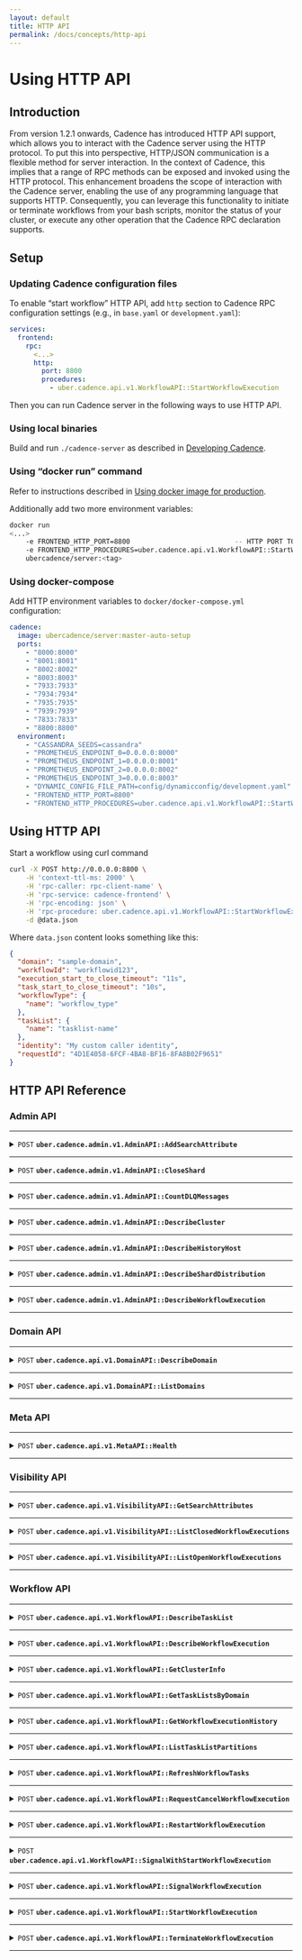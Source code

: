 ```yaml
---
layout: default
title: HTTP API
permalink: /docs/concepts/http-api
---
```


# Using HTTP API

## Introduction

From version 1.2.1 onwards, Cadence has introduced HTTP API support, which allows you to interact with the Cadence server 
using the HTTP protocol. To put this into perspective, HTTP/JSON communication is a flexible method for server interaction. 
In the context of Cadence, this implies that a range of RPC methods can be exposed and invoked using the HTTP protocol. 
This enhancement broadens the scope of interaction with the Cadence server, enabling the use of any programming language that supports HTTP. 
Consequently, you can leverage this functionality to initiate or terminate workflows from your bash scripts, monitor the 
status of your cluster, or execute any other operation that the Cadence RPC declaration supports.

## Setup

### Updating Cadence configuration files

To enable “start workflow” HTTP API, add `http` section to Cadence RPC configuration settings (e.g., in `base.yaml` or `development.yaml`):

```yaml
services:
  frontend:
    rpc:
      <...>
      http:
        port: 8800
        procedures:
          - uber.cadence.api.v1.WorkflowAPI::StartWorkflowExecution 
```

Then you can run Cadence server in the following ways to use HTTP API.

### Using local binaries

Build and run `./cadence-server` as described in [Developing Cadence](https://github.com/uber/cadence/blob/master/CONTRIBUTING.md).

### Using “docker run” command

Refer to instructions described
in [Using docker image for production](https://github.com/uber/cadence/tree/master/docker#using-docker-image-for-production).

Additionally add two more environment variables:

```bash
docker run
<...>
    -e FRONTEND_HTTP_PORT=8800                          -- HTTP PORT TO LISTEN 
    -e FRONTEND_HTTP_PROCEDURES=uber.cadence.api.v1.WorkflowAPI::StartWorkflowExecution  -- List of API methods exposed
    ubercadence/server:<tag> 
```

### Using docker-compose

Add HTTP environment variables to `docker/docker-compose.yml` configuration:

```yaml
cadence:
  image: ubercadence/server:master-auto-setup
  ports:
    - "8000:8000"
    - "8001:8001"
    - "8002:8002"
    - "8003:8003"
    - "7933:7933"
    - "7934:7934"
    - "7935:7935"
    - "7939:7939"
    - "7833:7833"
    - "8800:8800"
  environment:
    - "CASSANDRA_SEEDS=cassandra"
    - "PROMETHEUS_ENDPOINT_0=0.0.0.0:8000"
    - "PROMETHEUS_ENDPOINT_1=0.0.0.0:8001"
    - "PROMETHEUS_ENDPOINT_2=0.0.0.0:8002"
    - "PROMETHEUS_ENDPOINT_3=0.0.0.0:8003"
    - "DYNAMIC_CONFIG_FILE_PATH=config/dynamicconfig/development.yaml"
    - "FRONTEND_HTTP_PORT=8800"
    - "FRONTEND_HTTP_PROCEDURES=uber.cadence.api.v1.WorkflowAPI::StartWorkflowExecution" 
```

## Using HTTP API

Start a workflow using curl command

```bash
curl -X POST http://0.0.0.0:8800 \
    -H 'context-ttl-ms: 2000' \
    -H 'rpc-caller: rpc-client-name' \
    -H 'rpc-service: cadence-frontend' \
    -H 'rpc-encoding: json' \
    -H 'rpc-procedure: uber.cadence.api.v1.WorkflowAPI::StartWorkflowExecution' \
    -d @data.json 
```

Where `data.json` content looks something like this:

```json
{
  "domain": "sample-domain",
  "workflowId": "workflowid123",
  "execution_start_to_close_timeout": "11s",
  "task_start_to_close_timeout": "10s",
  "workflowType": {
    "name": "workflow_type"
  },
  "taskList": {
    "name": "tasklist-name"
  },
  "identity": "My custom caller identity",
  "requestId": "4D1E4058-6FCF-4BA8-BF16-8FA8B02F9651"
} 
```

## HTTP API Reference

### Admin API

------------------------------------------------------------------------------------------

<details>
<summary><code>POST</code> <code><b>uber.cadence.admin.v1.AdminAPI::AddSearchAttribute</b></code></summary>

#### Add search attributes to whitelist

##### Headers

| name           | example                                            |
|----------------|----------------------------------------------------|
| context-ttl-ms | 2000                                               |
| rpc-caller     | curl-client                                        |
| rpc-service    | cadence-frontend                                   |
| rpc-encoding   | json                                               |
| rpc-procedure  | uber.cadence.admin.v1.AdminAPI::AddSearchAttribute |

##### Example payload

```json
{
  "search_attribute": {
    "custom_key": 1
  }
}
```

Search attribute types

| type     | value |
|----------|-------|
| String   | 1     |
| Keyword  | 2     |
| Int      | 3     |
| Double   | 4     |
| DateTime | 5     |

##### Example cURL

```bash
curl -X POST http://0.0.0.0:8800 \
    -H 'context-ttl-ms: 2000' \
    -H 'rpc-caller: curl-client' \
    -H 'rpc-service: cadence-frontend' \
    -H 'rpc-encoding: json' \
    -H 'rpc-procedure: uber.cadence.admin.v1.AdminAPI::AddSearchAttribute' \
    -d \
    '{
      "search_attribute": {
        "custom_key": 1
      }
    }'
```

##### Example successful response

HTTP code: 200

```json
{}
```

</details>

------------------------------------------------------------------------------------------

<details>
<summary><code>POST</code> <code><b>uber.cadence.admin.v1.AdminAPI::CloseShard</b></code></summary>

#### Close a shard given a shard ID

##### Headers

| name           | example                                    |
|----------------|--------------------------------------------|
| context-ttl-ms | 2000                                       |
| rpc-caller     | curl-client                                |
| rpc-service    | cadence-frontend                           |
| rpc-encoding   | json                                       |
| rpc-procedure  | uber.cadence.admin.v1.AdminAPI::CloseShard |

##### Example payload

```json
{
  "shard_id": 0
}
```

##### Example cURL

```bash
curl -X POST http://0.0.0.0:8800 \
    -H 'context-ttl-ms: 2000' \
    -H 'rpc-caller: curl-client' \
    -H 'rpc-service: cadence-frontend' \
    -H 'rpc-encoding: json' \
    -H 'rpc-procedure: uber.cadence.admin.v1.AdminAPI::CloseShard' \
    -d \
    '{ 
      "shard_id": 0
    }'
```

##### Example successful response

HTTP code: 200

```json
{}
```

</details>

------------------------------------------------------------------------------------------

<details>
<summary><code>POST</code> <code><b>uber.cadence.admin.v1.AdminAPI::CountDLQMessages</b></code></summary>

#### Count DLQ messages

##### Headers

| name           | example                                          |
|----------------|--------------------------------------------------|
| context-ttl-ms | 2000                                             |
| rpc-caller     | curl-client                                      |
| rpc-service    | cadence-frontend                                 |
| rpc-encoding   | json                                             |
| rpc-procedure  | uber.cadence.admin.v1.AdminAPI::CountDLQMessages |

##### Example payload

None

##### Example cURL

```bash
curl -X POST http://0.0.0.0:8800 \
    -H 'context-ttl-ms: 2000' \
    -H 'rpc-caller: curl-client' \
    -H 'rpc-service: cadence-frontend' \
    -H 'rpc-encoding: json' \
    -H 'rpc-procedure: uber.cadence.admin.v1.AdminAPI::CountDLQMessages'
```

##### Example successful response

HTTP code: 200

```json
{
  "history": []
}
```

</details>

------------------------------------------------------------------------------------------

<details>
<summary><code>POST</code> <code><b>uber.cadence.admin.v1.AdminAPI::DescribeCluster</b></code></summary>

#### Describe cluster information

##### Headers

| name           | example                                         |
|----------------|-------------------------------------------------|
| context-ttl-ms | 2000                                            |
| rpc-caller     | curl-client                                     |
| rpc-service    | cadence-frontend                                |
| rpc-encoding   | json                                            |
| rpc-procedure  | uber.cadence.admin.v1.AdminAPI::DescribeCluster |

##### Example payload

None

##### Example cURL

```bash
curl -X POST http://0.0.0.0:8800 \
    -H 'context-ttl-ms: 2000' \
    -H 'rpc-caller: curl-client' \
    -H 'rpc-service: cadence-frontend' \
    -H 'rpc-encoding: json' \
    -H 'rpc-procedure: uber.cadence.admin.v1.AdminAPI::DescribeCluster'
```

##### Example successful response

HTTP code: 200

```json
{
  "supportedClientVersions": {
    "goSdk": "1.7.0",
    "javaSdk": "1.5.0"
  },
  "membershipInfo": {
    "currentHost": {
      "identity": "127.0.0.1:7933"
    },
    "reachableMembers": [
      "127.0.0.1:7933",
      "127.0.0.1:7934",
      "127.0.0.1:7935",
      "127.0.0.1:7939"
    ],
    "rings": [
      {
        "role": "cadence-frontend",
        "memberCount": 1,
        "members": [
          {
            "identity": "127.0.0.1:7933"
          }
        ]
      },
      {
        "role": "cadence-history",
        "memberCount": 1,
        "members": [
          {
            "identity": "127.0.0.1:7934"
          }
        ]
      },
      {
        "role": "cadence-matching",
        "memberCount": 1,
        "members": [
          {
            "identity": "127.0.0.1:7935"
          }
        ]
      },
      {
        "role": "cadence-worker",
        "memberCount": 1,
        "members": [
          {
            "identity": "127.0.0.1:7939"
          }
        ]
      }
    ]
  },
  "persistenceInfo": {
    "historyStore": {
      "backend": "shardedNosql"
    },
    "visibilityStore": {
      "backend": "cassandra",
      "features": [
        {
          "key": "advancedVisibilityEnabled"
        }
      ]
    }
  }
}
```

</details>

------------------------------------------------------------------------------------------

<details>
<summary><code>POST</code> <code><b>uber.cadence.admin.v1.AdminAPI::DescribeHistoryHost</b></code></summary>

#### Describe internal information of history host

##### Headers

| name           | example                                             |
|----------------|-----------------------------------------------------|
| context-ttl-ms | 2000                                                |
| rpc-caller     | curl-client                                         |
| rpc-service    | cadence-frontend                                    |
| rpc-encoding   | json                                                |
| rpc-procedure  | uber.cadence.admin.v1.AdminAPI::DescribeHistoryHost |

##### Example payload

```json
{
  "host_address": "127.0.0.1:7934"
}
```

##### Example cURL

```bash
curl -X POST http://0.0.0.0:8800 \
    -H 'context-ttl-ms: 2000' \
    -H 'rpc-caller: curl-client' \
    -H 'rpc-service: cadence-frontend' \
    -H 'rpc-encoding: json' \
    -H 'rpc-procedure: uber.cadence.admin.v1.AdminAPI::DescribeHistoryHost' \
    -d \
    '{
      "host_address": "127.0.0.1:7934"
    }'
```

##### Example successful response

HTTP code: 200

```json
{
  "numberOfShards": 4,
  "domainCache": {
    "numOfItemsInCacheByID": 5,
    "numOfItemsInCacheByName": 5
  },
  "shardControllerStatus": "started",
  "address": "127.0.0.1:7934"
}
```

</details>

------------------------------------------------------------------------------------------

<details>
<summary><code>POST</code> <code><b>uber.cadence.admin.v1.AdminAPI::DescribeShardDistribution</b></code></summary>

#### List shard distribution

##### Headers

| name           | example                                                   |
|----------------|-----------------------------------------------------------|
| context-ttl-ms | 2000                                                      |
| rpc-caller     | curl-client                                               |
| rpc-service    | cadence-frontend                                          |
| rpc-encoding   | json                                                      |
| rpc-procedure  | uber.cadence.admin.v1.AdminAPI::DescribeShardDistribution |

##### Example payload

```json
{
  "page_size": 100,
  "page_id": 0
}
```

##### Example cURL

```bash
curl -X POST http://0.0.0.0:8800 \
    -H 'context-ttl-ms: 2000' \
    -H 'rpc-caller: curl-client' \
    -H 'rpc-service: cadence-frontend' \
    -H 'rpc-encoding: json' \
    -H 'rpc-procedure: uber.cadence.admin.v1.AdminAPI::DescribeShardDistribution' \
    -d \
    '{
      "page_size": 100,
      "page_id": 0
    }'
```

##### Example successful response

HTTP code: 200

```json
{
  "numberOfShards": 4,
  "shards": {
    "0": "127.0.0.1:7934",
    "1": "127.0.0.1:7934",
    "2": "127.0.0.1:7934",
    "3": "127.0.0.1:7934"
  }
}
```

</details>

------------------------------------------------------------------------------------------

<details>
<summary><code>POST</code> <code><b>uber.cadence.admin.v1.AdminAPI::DescribeWorkflowExecution</b></code></summary>

#### Describe internal information of workflow execution

##### Headers

| name           | example                                                   |
|----------------|-----------------------------------------------------------|
| context-ttl-ms | 2000                                                      |
| rpc-caller     | curl-client                                               |
| rpc-service    | cadence-frontend                                          |
| rpc-encoding   | json                                                      |
| rpc-procedure  | uber.cadence.admin.v1.AdminAPI::DescribeWorkflowExecution |

##### Example payload

```json
{
  "domain": "sample-domain",
  "workflow_execution": {
    "workflow_id": "sample-workflow-id",
    "run_id": "cc09d5dd-b2fa-46d8-b426-54c96b12d18f"
  }
}
```

`run_id` is optional and allows to describe a specific run.

##### Example cURL

```bash
curl -X POST http://0.0.0.0:8800 \
    -H 'context-ttl-ms: 2000' \
    -H 'rpc-caller: curl-client' \
    -H 'rpc-service: cadence-frontend' \
    -H 'rpc-encoding: json' \
    -H 'rpc-procedure: uber.cadence.admin.v1.AdminAPI::DescribeWorkflowExecution' \
    -d \
    '{
      "domain": "sample-domain",
      "workflow_execution": {
        "workflow_id": "sample-workflow-id",
        "run_id": "cc09d5dd-b2fa-46d8-b426-54c96b12d18f"
      }
    }' | tr -d '\'
```

##### Example successful response

HTTP code: 200

```json
{
  "shardId": 3,
  "historyAddr": "127.0.0.1:7934",
  "mutableStateInDatabase": {
    "ActivityInfos": {},
    "TimerInfos": {},
    "ChildExecutionInfos": {},
    "RequestCancelInfos": {},
    "SignalInfos": {},
    "SignalRequestedIDs": {},
    "ExecutionInfo": {
      "DomainID": "d7aff879-f524-43a8-b340-5a223a69d75b",
      "WorkflowID": "sample-workflow-id",
      "RunID": "cc09d5dd-b2fa-46d8-b426-54c96b12d18f",
      "FirstExecutionRunID": "cc09d5dd-b2fa-46d8-b426-54c96b12d18f",
      "ParentDomainID": "",
      "ParentWorkflowID": "",
      "ParentRunID": "",
      "InitiatedID": -7,
      "CompletionEventBatchID": 3,
      "CompletionEvent": null,
      "TaskList": "sample-task-list",
      "WorkflowTypeName": "sample-workflow-type",
      "WorkflowTimeout": 11,
      "DecisionStartToCloseTimeout": 10,
      "ExecutionContext": null,
      "State": 2,
      "CloseStatus": 6,
      "LastFirstEventID": 3,
      "LastEventTaskID": 8388614,
      "NextEventID": 4,
      "LastProcessedEvent": -23,
      "StartTimestamp": "2023-09-08T05:13:04.24Z",
      "LastUpdatedTimestamp": "2023-09-08T05:13:15.247Z",
      "CreateRequestID": "8049b932-6c2f-415a-9bb2-241dcf4cfc9c",
      "SignalCount": 0,
      "DecisionVersion": 0,
      "DecisionScheduleID": 2,
      "DecisionStartedID": -23,
      "DecisionRequestID": "emptyUuid",
      "DecisionTimeout": 10,
      "DecisionAttempt": 0,
      "DecisionStartedTimestamp": 0,
      "DecisionScheduledTimestamp": 1694149984240504000,
      "DecisionOriginalScheduledTimestamp": 1694149984240503000,
      "CancelRequested": false,
      "CancelRequestID": "",
      "StickyTaskList": "",
      "StickyScheduleToStartTimeout": 0,
      "ClientLibraryVersion": "",
      "ClientFeatureVersion": "",
      "ClientImpl": "",
      "AutoResetPoints": {},
      "Memo": null,
      "SearchAttributes": null,
      "PartitionConfig": null,
      "Attempt": 0,
      "HasRetryPolicy": false,
      "InitialInterval": 0,
      "BackoffCoefficient": 0,
      "MaximumInterval": 0,
      "ExpirationTime": "0001-01-01T00:00:00Z",
      "MaximumAttempts": 0,
      "NonRetriableErrors": null,
      "BranchToken": null,
      "CronSchedule": "",
      "IsCron": false,
      "ExpirationSeconds": 0
    },
    "ExecutionStats": null,
    "BufferedEvents": [],
    "VersionHistories": {
      "CurrentVersionHistoryIndex": 0,
      "Histories": [
        {
          "BranchToken": "WQsACgAAACRjYzA5ZDVkZC1iMmZhLTQ2ZDgtYjQyNi01NGM5NmIxMmQxOGYLABQAAAAkYWM5YmIwMmUtMjllYy00YWEyLTlkZGUtZWQ0YWU1NWRhMjlhDwAeDAAAAAAA",
          "Items": [
            {
              "EventID": 3,
              "Version": 0
            }
          ]
        }
      ]
    },
    "ReplicationState": null,
    "Checksum": {
      "Version": 0,
      "Flavor": 0,
      "Value": null
    }
  }
}
```

</details>

------------------------------------------------------------------------------------------

### Domain API

------------------------------------------------------------------------------------------

<details>
<summary><code>POST</code> <code><b>uber.cadence.api.v1.DomainAPI::DescribeDomain</b></code></summary>

#### Describe existing workflow domain

##### Headers

| name           | example                                       |
|----------------|-----------------------------------------------|
| context-ttl-ms | 2000                                          |
| rpc-caller     | curl-client                                   |
| rpc-service    | cadence-frontend                              |
| rpc-encoding   | json                                          |
| rpc-procedure  | uber.cadence.api.v1.DomainAPI::DescribeDomain |

##### Example payload

```json
{
  "name": "sample-domain",
  "uuid": "d7aff879-f524-43a8-b340-5a223a69d75b"
}
```

`uuid` of the domain is optional.

##### Example cURL

```bash
curl -X POST http://0.0.0.0:8800 \
    -H 'context-ttl-ms: 2000' \
    -H 'rpc-caller: curl-client' \
    -H 'rpc-service: cadence-frontend' \
    -H 'rpc-encoding: json' \
    -H 'rpc-procedure: uber.cadence.api.v1.DomainAPI::DescribeDomain' \
    -d \
    '{
      "name": "sample-domain"
    }'
```

##### Example successful response

HTTP code: 200

```json
{
  "domain": {
    "id": "d7aff879-f524-43a8-b340-5a223a69d75b",
    "name": "sample-domain",
    "status": "DOMAIN_STATUS_REGISTERED",
    "data": {},
    "workflowExecutionRetentionPeriod": "259200s",
    "badBinaries": {
      "binaries": {}
    },
    "historyArchivalStatus": "ARCHIVAL_STATUS_ENABLED",
    "historyArchivalUri": "file:///tmp/cadence_archival/development",
    "visibilityArchivalStatus": "ARCHIVAL_STATUS_ENABLED",
    "visibilityArchivalUri": "file:///tmp/cadence_vis_archival/development",
    "activeClusterName": "cluster0",
    "clusters": [
      {
        "clusterName": "cluster0"
      }
    ],
    "isGlobalDomain": true,
    "isolationGroups": {}
  }
}
```

</details>

------------------------------------------------------------------------------------------

<details>
<summary><code>POST</code> <code><b>uber.cadence.api.v1.DomainAPI::ListDomains</b></code></summary>

#### List all domains in the cluster

##### Headers

| name           | example                                    |
|----------------|--------------------------------------------|
| context-ttl-ms | 2000                                       |
| rpc-caller     | curl-client                                |
| rpc-service    | cadence-frontend                           |
| rpc-encoding   | json                                       |
| rpc-procedure  | uber.cadence.api.v1.DomainAPI::ListDomains |

##### Example payload

```json
{
  "page_size": 100
}
```

##### Example cURL

```bash
curl -X POST http://0.0.0.0:8800 \
    -H 'context-ttl-ms: 2000' \
    -H 'rpc-caller: curl-client' \
    -H 'rpc-service: cadence-frontend' \
    -H 'rpc-encoding: json' \
    -H 'rpc-procedure: uber.cadence.api.v1.DomainAPI::ListDomains' \
    -d \
    '{
      "page_size": 100
    }'
```

##### Example successful response

HTTP code: 200

```json
{
  "domains": [
    {
      "id": "3116607e-419b-4783-85fc-47726a4c3fe9",
      "name": "cadence-batcher",
      "status": "DOMAIN_STATUS_REGISTERED",
      "description": "Cadence internal system domain",
      "data": {},
      "workflowExecutionRetentionPeriod": "604800s",
      "badBinaries": {
        "binaries": {}
      },
      "historyArchivalStatus": "ARCHIVAL_STATUS_DISABLED",
      "visibilityArchivalStatus": "ARCHIVAL_STATUS_DISABLED",
      "activeClusterName": "cluster0",
      "clusters": [
        {
          "clusterName": "cluster0"
        }
      ],
      "failoverVersion": "-24",
      "isolationGroups": {}
    },
    {
      "id": "59c51119-1b41-4a28-986d-d6e377716f82",
      "name": "cadence-shadower",
      "status": "DOMAIN_STATUS_REGISTERED",
      "description": "Cadence internal system domain",
      "data": {},
      "workflowExecutionRetentionPeriod": "604800s",
      "badBinaries": {
        "binaries": {}
      },
      "historyArchivalStatus": "ARCHIVAL_STATUS_DISABLED",
      "visibilityArchivalStatus": "ARCHIVAL_STATUS_DISABLED",
      "activeClusterName": "cluster0",
      "clusters": [
        {
          "clusterName": "cluster0"
        }
      ],
      "failoverVersion": "-24",
      "isolationGroups": {}
    },
    {
      "id": "32049b68-7872-4094-8e63-d0dd59896a83",
      "name": "cadence-system",
      "status": "DOMAIN_STATUS_REGISTERED",
      "description": "cadence system workflow domain",
      "ownerEmail": "cadence-dev-group@uber.com",
      "data": {},
      "workflowExecutionRetentionPeriod": "259200s",
      "badBinaries": {
        "binaries": {}
      },
      "historyArchivalStatus": "ARCHIVAL_STATUS_DISABLED",
      "visibilityArchivalStatus": "ARCHIVAL_STATUS_DISABLED",
      "activeClusterName": "cluster0",
      "clusters": [
        {
          "clusterName": "cluster0"
        }
      ],
      "failoverVersion": "-24",
      "isolationGroups": {}
    },
    {
      "id": "d7aff879-f524-43a8-b340-5a223a69d75b",
      "name": "sample-domain",
      "status": "DOMAIN_STATUS_REGISTERED",
      "data": {},
      "workflowExecutionRetentionPeriod": "259200s",
      "badBinaries": {
        "binaries": {}
      },
      "historyArchivalStatus": "ARCHIVAL_STATUS_ENABLED",
      "historyArchivalUri": "file:///tmp/cadence_archival/development",
      "visibilityArchivalStatus": "ARCHIVAL_STATUS_ENABLED",
      "visibilityArchivalUri": "file:///tmp/cadence_vis_archival/development",
      "activeClusterName": "cluster0",
      "clusters": [
        {
          "clusterName": "cluster0"
        }
      ],
      "isGlobalDomain": true,
      "isolationGroups": {}
    }
  ],
  "nextPageToken": ""
}
```

</details>

------------------------------------------------------------------------------------------

### Meta API

------------------------------------------------------------------------------------------

<details>
<summary><code>POST</code> <code><b>uber.cadence.api.v1.MetaAPI::Health</b></code></summary>

#### Health check

##### Headers

| name           | example                             |
|----------------|-------------------------------------|
| context-ttl-ms | 2000                                |
| rpc-caller     | curl-client                         |
| rpc-service    | cadence-frontend                    |
| rpc-encoding   | json                                |
| rpc-procedure  | uber.cadence.api.v1.MetaAPI::Health |

##### Example payload

None

##### Example cURL

```bash
curl -X POST http://0.0.0.0:8800 \
  -H 'context-ttl-ms: 2000' \
  -H 'rpc-caller: curl-client' \
  -H 'rpc-service: cadence-frontend' \
  -H 'rpc-encoding: json' \
  -H 'rpc-procedure: uber.cadence.api.v1.MetaAPI::Health'
```

##### Example successful response

HTTP code: 200

```json
{
  "ok": true,
  "message": "OK"
}
```

</details>

------------------------------------------------------------------------------------------

### Visibility API

------------------------------------------------------------------------------------------

<details>
<summary><code>POST</code> <code><b>uber.cadence.api.v1.VisibilityAPI::GetSearchAttributes</b></code></summary>

#### Get search attributes

##### Headers

| name           | example                                                |
|----------------|--------------------------------------------------------|
| context-ttl-ms | 2000                                                   |
| rpc-caller     | curl-client                                            |
| rpc-service    | cadence-frontend                                       |
| rpc-encoding   | json                                                   |
| rpc-procedure  | uber.cadence.api.v1.VisibilityAPI::GetSearchAttributes |

##### Example payload

None

##### Example cURL

```bash
curl -X POST http://0.0.0.0:8800 \
  -H 'context-ttl-ms: 2000' \
  -H 'rpc-caller: curl-client' \
  -H 'rpc-service: cadence-frontend' \
  -H 'rpc-encoding: json' \
  -H 'rpc-procedure: uber.cadence.api.v1.VisibilityAPI::GetSearchAttributes'
```

##### Example successful response

HTTP code: 200

```json
{
  "keys": {
    "BinaryChecksums": "INDEXED_VALUE_TYPE_KEYWORD",
    "CadenceChangeVersion": "INDEXED_VALUE_TYPE_KEYWORD",
    "CloseStatus": "INDEXED_VALUE_TYPE_INT",
    "CloseTime": "INDEXED_VALUE_TYPE_INT",
    "CustomBoolField": "INDEXED_VALUE_TYPE_BOOL",
    "CustomDatetimeField": "INDEXED_VALUE_TYPE_DATETIME",
    "CustomDomain": "INDEXED_VALUE_TYPE_KEYWORD",
    "CustomDoubleField": "INDEXED_VALUE_TYPE_DOUBLE",
    "CustomIntField": "INDEXED_VALUE_TYPE_INT",
    "CustomKeywordField": "INDEXED_VALUE_TYPE_KEYWORD",
    "CustomStringField": "INDEXED_VALUE_TYPE_STRING",
    "DomainID": "INDEXED_VALUE_TYPE_KEYWORD",
    "ExecutionTime": "INDEXED_VALUE_TYPE_INT",
    "HistoryLength": "INDEXED_VALUE_TYPE_INT",
    "IsCron": "INDEXED_VALUE_TYPE_KEYWORD",
    "NewKey": "INDEXED_VALUE_TYPE_KEYWORD",
    "NumClusters": "INDEXED_VALUE_TYPE_INT",
    "Operator": "INDEXED_VALUE_TYPE_KEYWORD",
    "Passed": "INDEXED_VALUE_TYPE_BOOL",
    "RolloutID": "INDEXED_VALUE_TYPE_KEYWORD",
    "RunID": "INDEXED_VALUE_TYPE_KEYWORD",
    "ShardID": "INDEXED_VALUE_TYPE_INT",
    "StartTime": "INDEXED_VALUE_TYPE_INT",
    "TaskList": "INDEXED_VALUE_TYPE_KEYWORD",
    "TestNewKey": "INDEXED_VALUE_TYPE_STRING",
    "UpdateTime": "INDEXED_VALUE_TYPE_INT",
    "WorkflowID": "INDEXED_VALUE_TYPE_KEYWORD",
    "WorkflowType": "INDEXED_VALUE_TYPE_KEYWORD",
    "addon": "INDEXED_VALUE_TYPE_KEYWORD",
    "addon-type": "INDEXED_VALUE_TYPE_KEYWORD",
    "environment": "INDEXED_VALUE_TYPE_KEYWORD",
    "project": "INDEXED_VALUE_TYPE_KEYWORD",
    "service": "INDEXED_VALUE_TYPE_KEYWORD",
    "user": "INDEXED_VALUE_TYPE_KEYWORD"
  }
}
```

</details>

------------------------------------------------------------------------------------------

<details>
<summary><code>POST</code> <code><b>uber.cadence.api.v1.VisibilityAPI::ListClosedWorkflowExecutions</b></code></summary>

#### List closed workflow executions in a domain

##### Headers

| name           | example                                                         |
|----------------|-----------------------------------------------------------------|
| context-ttl-ms | 2000                                                            |
| rpc-caller     | curl-client                                                     |
| rpc-service    | cadence-frontend                                                |
| rpc-encoding   | json                                                            |
| rpc-procedure  | uber.cadence.api.v1.VisibilityAPI::ListClosedWorkflowExecutions |

##### Example payloads

`startTimeFilter` is required while `executionFilter` and `typeFilter` are optional.

```json
{
  "domain": "sample-domain",
  "start_time_filter": {
    "earliest_time": "2023-01-01T00:00:00Z",
    "latest_time": "2023-12-31T00:00:00Z"
  }
}
```

```json
{
  "domain": "sample-domain",
  "start_time_filter": {
    "earliest_time": "2023-01-01T00:00:00Z",
    "latest_time": "2023-12-31T00:00:00Z"
  },
  "execution_filter": {
    "workflow_id": "sample-workflow-id",
    "run_id": "71c3d47b-454a-4315-97c7-15355140094b"
  }
}
```

```json
{
  "domain": "sample-domain",
  "start_time_filter": {
    "earliest_time": "2023-01-01T00:00:00Z",
    "latest_time": "2023-12-31T00:00:00Z"
  },
  "type_filter": {
    "name": "sample-workflow-type"
  }
}
```

##### Example cURL

```bash
curl -X POST http://0.0.0.0:8800 \
    -H 'context-ttl-ms: 2000' \
    -H 'rpc-caller: curl-client' \
    -H 'rpc-service: cadence-frontend' \
    -H 'rpc-encoding: json' \
    -H 'rpc-procedure: uber.cadence.api.v1.VisibilityAPI::ListClosedWorkflowExecutions' \
    -d \
    '{
      "domain": "sample-domain",
      "start_time_filter": {
        "earliest_time": "2023-01-01T00:00:00Z",
        "latest_time": "2023-12-31T00:00:00Z"
      }
    }'
```

##### Example successful response

HTTP code: 200

```json
{
  "executions": [
    {
      "workflowExecution": {
        "workflowId": "sample-workflow-id",
        "runId": "71c3d47b-454a-4315-97c7-15355140094b"
      },
      "type": {
        "name": "sample-workflow-type"
      },
      "startTime": "2023-09-08T06:31:18.778Z",
      "closeTime": "2023-09-08T06:32:18.782Z",
      "closeStatus": "WORKFLOW_EXECUTION_CLOSE_STATUS_TIMED_OUT",
      "historyLength": "5",
      "executionTime": "2023-09-08T06:31:18.778Z",
      "memo": {},
      "searchAttributes": {
        "indexedFields": {}
      },
      "taskList": "sample-task-list"
    }
  ],
  "nextPageToken": ""
}
```

</details>

------------------------------------------------------------------------------------------

<details>
<summary><code>POST</code> <code><b>uber.cadence.api.v1.VisibilityAPI::ListOpenWorkflowExecutions</b></code></summary>

#### List open workflow executions in a domain

##### Headers

| name           | example                                                       |
|----------------|---------------------------------------------------------------|
| context-ttl-ms | 2000                                                          |
| rpc-caller     | curl-client                                                   |
| rpc-service    | cadence-frontend                                              |
| rpc-encoding   | json                                                          |
| rpc-procedure  | uber.cadence.api.v1.VisibilityAPI::ListOpenWorkflowExecutions |

##### Example payloads

`startTimeFilter` is required while `executionFilter` and `typeFilter` are optional.

```json
{
  "domain": "sample-domain",
  "start_time_filter": {
    "earliest_time": "2023-01-01T00:00:00Z",
    "latest_time": "2023-12-31T00:00:00Z"
  }
}
```

```json
{
  "domain": "sample-domain",
  "start_time_filter": {
    "earliest_time": "2023-01-01T00:00:00Z",
    "latest_time": "2023-12-31T00:00:00Z"
  },
  "execution_filter": {
    "workflow_id": "sample-workflow-id",
    "run_id": "71c3d47b-454a-4315-97c7-15355140094b"
  }
}
```

```json
{
  "domain": "sample-domain",
  "start_time_filter": {
    "earliest_time": "2023-01-01T00:00:00Z",
    "latest_time": "2023-12-31T00:00:00Z"
  },
  "type_filter": {
    "name": "sample-workflow-type"
  }
}
```

##### Example cURL

```bash
curl -X POST http://0.0.0.0:8800 \
  -H 'context-ttl-ms: 2000' \
  -H 'rpc-caller: curl-client' \
  -H 'rpc-service: cadence-frontend' \
  -H 'rpc-encoding: json' \
  -H 'rpc-procedure: uber.cadence.api.v1.VisibilityAPI::ListOpenWorkflowExecutions' \
  -d \
  '{
    "domain": "sample-domain",
    "start_time_filter": {
      "earliest_time": "2023-01-01T00:00:00Z",
      "latest_time": "2023-12-31T00:00:00Z"
    }
  }'
```

##### Example successful response

HTTP code: 200

```json
{
  "executions": [
    {
      "workflowExecution": {
        "workflowId": "sample-workflow-id",
        "runId": "5dbabeeb-82a2-41ed-bf55-dc732a4d46ce"
      },
      "type": {
        "name": "sample-workflow-type"
      },
      "startTime": "2023-09-12T02:17:46.596Z",
      "executionTime": "2023-09-12T02:17:46.596Z",
      "memo": {},
      "searchAttributes": {
        "indexedFields": {}
      },
      "taskList": "sample-task-list"
    }
  ],
  "nextPageToken": ""
}
```

</details>

------------------------------------------------------------------------------------------

### Workflow API

------------------------------------------------------------------------------------------

<details>
<summary><code>POST</code> <code><b>uber.cadence.api.v1.WorkflowAPI::DescribeTaskList</b></code></summary>

#### Describe pollers info of tasklist

##### Headers

| name           | example                                           |
|----------------|---------------------------------------------------|
| context-ttl-ms | 2000                                              |
| rpc-caller     | curl-client                                       |
| rpc-service    | cadence-frontend                                  |
| rpc-encoding   | json                                              |
| rpc-procedure  | uber.cadence.api.v1.WorkflowAPI::DescribeTaskList |

##### Example payload

```json
{
  "domain": "sample-domain",
  "task_list": {
    "name": "sample-task-list",
    "kind": 1
  },
  "task_list_type": 1,
  "include_task_list_status": true
}
```

`task_list` kind is optional.

Task list kinds

| type               | value |
|--------------------|-------|
| TaskListKindNormal | 1     |
| TaskListKindSticky | 2     |

Task list types

| type                 | value |
|----------------------|-------|
| TaskListTypeDecision | 1     |
| TaskListTypeActivity | 2     |

##### Example cURL

```bash
curl -X POST http://0.0.0.0:8800 \
    -H 'context-ttl-ms: 2000' \
    -H 'rpc-caller: curl-client' \
    -H 'rpc-service: cadence-frontend' \
    -H 'rpc-encoding: json' \
    -H 'rpc-procedure: uber.cadence.api.v1.WorkflowAPI::DescribeTaskList' \
    -d \
    '{
      "domain": "sample-domain",
      "task_list": {
        "name": "sample-task-list",
        "kind": 1
      },
      "task_list_type": 1,
      "include_task_list_status": true
    }'
```

##### Example successful response

HTTP code: 200

```json
{
  "taskListStatus": {
    "readLevel": "200000",
    "ratePerSecond": 100000,
    "taskIdBlock": {
      "startId": "200001",
      "endId": "300000"
    }
  }
}
```

</details>

------------------------------------------------------------------------------------------

<details>
<summary><code>POST</code> <code><b>uber.cadence.api.v1.WorkflowAPI::DescribeWorkflowExecution</b></code></summary>

#### Describe a workflow execution

##### Headers

| name           | example                                                    |
|----------------|------------------------------------------------------------|
| context-ttl-ms | 2000                                                       |
| rpc-caller     | curl-client                                                |
| rpc-service    | cadence-frontend                                           |
| rpc-encoding   | json                                                       |
| rpc-procedure  | uber.cadence.api.v1.WorkflowAPI::DescribeWorkflowExecution |

##### Example payload

```json
{
  "domain": "sample-domain",
  "workflow_execution": {
    "workflow_id": "sample-workflow-id",
    "run_id": "5dbabeeb-82a2-41ed-bf55-dc732a4d46ce"
  }
}
```

`run_id` is optional and allows to describe a specific run.

##### Example cURL

```bash
curl -X POST http://0.0.0.0:8800 \
  -H 'context-ttl-ms: 2000' \
  -H 'rpc-caller: curl-client' \
  -H 'rpc-service: cadence-frontend' \
  -H 'rpc-encoding: json' \
  -H 'rpc-procedure: uber.cadence.api.v1.WorkflowAPI::DescribeWorkflowExecution' \
  -d \
  '{
    "domain": "sample-domain",
    "workflow_execution": {
      "workflow_id": "sample-workflow-id",
      "run_id": "5dbabeeb-82a2-41ed-bf55-dc732a4d46ce"
    }
  }'
```

##### Example successful response

HTTP code: 200

```json
{
  "executionConfiguration": {
    "taskList": {
      "name": "sample-task-list"
    },
    "executionStartToCloseTimeout": "11s",
    "taskStartToCloseTimeout": "10s"
  },
  "workflowExecutionInfo": {
    "workflowExecution": {
      "workflowId": "sample-workflow-id",
      "runId": "5dbabeeb-82a2-41ed-bf55-dc732a4d46ce"
    },
    "type": {
      "name": "sample-workflow-type"
    },
    "startTime": "2023-09-12T02:17:46.596Z",
    "closeTime": "2023-09-12T02:17:57.602707Z",
    "closeStatus": "WORKFLOW_EXECUTION_CLOSE_STATUS_TIMED_OUT",
    "historyLength": "3",
    "executionTime": "2023-09-12T02:17:46.596Z",
    "memo": {},
    "searchAttributes": {},
    "autoResetPoints": {}
  },
  "pendingDecision": {
    "state": "PENDING_DECISION_STATE_SCHEDULED",
    "scheduledTime": "2023-09-12T02:17:46.596982Z",
    "originalScheduledTime": "2023-09-12T02:17:46.596982Z"
  }
}
```

</details>

------------------------------------------------------------------------------------------

<details>
<summary><code>POST</code> <code><b>uber.cadence.api.v1.WorkflowAPI::GetClusterInfo</b></code></summary>

#### Get supported client versions for the cluster

##### Headers

| name           | example                                         |
|----------------|-------------------------------------------------|
| context-ttl-ms | 2000                                            |
| rpc-caller     | curl-client                                     |
| rpc-service    | cadence-frontend                                |
| rpc-encoding   | json                                            |
| rpc-procedure  | uber.cadence.api.v1.WorkflowAPI::GetClusterInfo |

##### Example payload

None

##### Example cURL

```bash
curl -X POST http://0.0.0.0:8800 \
  -H 'context-ttl-ms: 2000' \
  -H 'rpc-caller: curl-client' \
  -H 'rpc-service: cadence-frontend' \
  -H 'rpc-encoding: json' \
  -H 'rpc-procedure: uber.cadence.api.v1.WorkflowAPI::GetClusterInfo'
```

##### Example successful response

HTTP code: 200

```json
{
  "supportedClientVersions": {
    "goSdk": "1.7.0",
    "javaSdk": "1.5.0"
  }
}
```

</details>

------------------------------------------------------------------------------------------

<details>
<summary><code>POST</code> <code><b>uber.cadence.api.v1.WorkflowAPI::GetTaskListsByDomain</b></code></summary>

#### Get the task lists in a domain

##### Headers

| name           | example                                               |
|----------------|-------------------------------------------------------|
| context-ttl-ms | 2000                                                  |
| rpc-caller     | curl-client                                           |
| rpc-service    | cadence-frontend                                      |
| rpc-encoding   | json                                                  |
| rpc-procedure  | uber.cadence.api.v1.WorkflowAPI::GetTaskListsByDomain |

##### Example payload

```json
{
  "domain": "sample-domain"
}
```

##### Example cURL

```bash
curl -X POST http://0.0.0.0:8800 \
    -H 'context-ttl-ms: 2000' \
    -H 'rpc-caller: curl-client' \
    -H 'rpc-service: cadence-frontend' \
    -H 'rpc-encoding: json' \
    -H 'rpc-procedure: uber.cadence.api.v1.WorkflowAPI::GetTaskListsByDomain' \
    -d \
    '{
      "domain": "sample-domain"
    }'
```

##### Example successful response

HTTP code: 200

```json
{
  "decisionTaskListMap": {},
  "activityTaskListMap": {}
}
```

</details>

------------------------------------------------------------------------------------------

<details>
<summary><code>POST</code> <code><b>uber.cadence.api.v1.WorkflowAPI::GetWorkflowExecutionHistory</b></code></summary>

#### Get the history of workflow executions

##### Headers

| name           | example                                                      |
|----------------|--------------------------------------------------------------|
| context-ttl-ms | 2000                                                         |
| rpc-caller     | curl-client                                                  |
| rpc-service    | cadence-frontend                                             |
| rpc-encoding   | json                                                         |
| rpc-procedure  | uber.cadence.api.v1.WorkflowAPI::GetWorkflowExecutionHistory |

##### Example payload

```json
{
  "domain": "sample-domain",
  "workflow_execution": {
    "workflow_id": "sample-workflow-id"
  }
}
```

##### Example cURL

```bash
curl -X POST http://0.0.0.0:8800 \
    -H 'context-ttl-ms: 2000' \
    -H 'rpc-caller: curl-client' \
    -H 'rpc-service: cadence-frontend' \
    -H 'rpc-encoding: json' \
    -H 'rpc-procedure: uber.cadence.api.v1.WorkflowAPI::GetWorkflowExecutionHistory' \
    -d \
    '{
      "domain": "sample-domain",
      "workflow_execution": {
        "workflow_id": "sample-workflow-id"
      }
    }'
```

##### Example successful response

HTTP code: 200

```json
{
  "history": {
    "events": [
      {
        "eventId": "1",
        "eventTime": "2023-09-12T05:34:46.107550Z",
        "taskId": "9437321",
        "workflowExecutionStartedEventAttributes": {
          "workflowType": {
            "name": "sample-workflow-type"
          },
          "taskList": {
            "name": "sample-task-list"
          },
          "input": {
            "data": "IkN1cmwhIg=="
          },
          "executionStartToCloseTimeout": "61s",
          "taskStartToCloseTimeout": "60s",
          "originalExecutionRunId": "fd7c2283-79dd-458c-8306-e2d1d8217613",
          "identity": "client-name-visible-in-history",
          "firstExecutionRunId": "fd7c2283-79dd-458c-8306-e2d1d8217613",
          "firstDecisionTaskBackoff": "0s"
        }
      },
      {
        "eventId": "2",
        "eventTime": "2023-09-12T05:34:46.107565Z",
        "taskId": "9437322",
        "decisionTaskScheduledEventAttributes": {
          "taskList": {
            "name": "sample-task-list"
          },
          "startToCloseTimeout": "60s"
        }
      },
      {
        "eventId": "3",
        "eventTime": "2023-09-12T05:34:59.184511Z",
        "taskId": "9437330",
        "workflowExecutionCancelRequestedEventAttributes": {
          "cause": "dummy",
          "identity": "client-name-visible-in-history"
        }
      },
      {
        "eventId": "4",
        "eventTime": "2023-09-12T05:35:47.112156Z",
        "taskId": "9437332",
        "workflowExecutionTimedOutEventAttributes": {
          "timeoutType": "TIMEOUT_TYPE_START_TO_CLOSE"
        }
      }
    ]
  }
}
```

</details>

------------------------------------------------------------------------------------------

<details>
<summary><code>POST</code> <code><b>uber.cadence.api.v1.WorkflowAPI::ListTaskListPartitions</b></code></summary>

#### List all the task list partitions and the hostname for partitions

##### Headers

| name           | example                                                 |
|----------------|---------------------------------------------------------|
| context-ttl-ms | 2000                                                    |
| rpc-caller     | curl-client                                             |
| rpc-service    | cadence-frontend                                        |
| rpc-encoding   | json                                                    |
| rpc-procedure  | uber.cadence.api.v1.WorkflowAPI::ListTaskListPartitions |

##### Example payload

```json
{
  "domain": "sample-domain",
  "task_list": {
    "name": "sample-task-list"
  }
}
```

##### Example cURL

```bash
curl -X POST http://0.0.0.0:8800 \
    -H 'context-ttl-ms: 2000' \
    -H 'rpc-caller: curl-client' \
    -H 'rpc-service: cadence-frontend' \
    -H 'rpc-encoding: json' \
    -H 'rpc-procedure: uber.cadence.api.v1.WorkflowAPI::ListTaskListPartitions' \
    -d \
    '{
      "domain": "sample-domain",
      "task_list": {
        "name": "sample-task-list"
      }
    }'
```

##### Example successful response

HTTP code: 200

```json
{
  "activityTaskListPartitions": [
    {
      "key": "sample-task-list",
      "ownerHostName": "127.0.0.1:7935"
    }
  ],
  "decisionTaskListPartitions": [
    {
      "key": "sample-task-list",
      "ownerHostName": "127.0.0.1:7935"
    }
  ]
}
```

</details>

------------------------------------------------------------------------------------------

<details>
<summary><code>POST</code> <code><b>uber.cadence.api.v1.WorkflowAPI::RefreshWorkflowTasks</b></code></summary>

#### Refresh all the tasks of a workflow

##### Headers

| name           | example                                               |
|----------------|-------------------------------------------------------|
| context-ttl-ms | 2000                                                  |
| rpc-caller     | curl-client                                           |
| rpc-service    | cadence-frontend                                      |
| rpc-encoding   | json                                                  |
| rpc-procedure  | uber.cadence.api.v1.WorkflowAPI::RefreshWorkflowTasks |

##### Example payload

```json
{
  "domain": "sample-domain",
  "workflow_execution": {
    "workflow_id": "sample-workflow-id",
    "run_id": "b7973fb8-2229-4fe7-ad70-c919c1ae8774"
  }
}
```

##### Example cURL

```bash
curl -X POST http://0.0.0.0:8800 \
    -H 'context-ttl-ms: 2000' \
    -H 'rpc-caller: curl-client' \
    -H 'rpc-service: cadence-frontend' \
    -H 'rpc-encoding: json' \
    -H 'rpc-procedure: uber.cadence.api.v1.WorkflowAPI::RefreshWorkflowTasks' \
    -d \
    '{
      "domain": "sample-domain",
      "workflow_execution": {
        "workflow_id": "sample-workflow-id",
        "run_id": "b7973fb8-2229-4fe7-ad70-c919c1ae8774"
      }
    }'
```

##### Example successful response

HTTP code: 200

```json
{}
```

</details>

------------------------------------------------------------------------------------------

<details>
<summary><code>POST</code> <code><b>uber.cadence.api.v1.WorkflowAPI::RequestCancelWorkflowExecution</b></code></summary>

#### Cancel a workflow execution

##### Headers

| name           | example                                                         |
|----------------|-----------------------------------------------------------------|
| context-ttl-ms | 2000                                                            |
| rpc-caller     | curl-client                                                     |
| rpc-service    | cadence-frontend                                                |
| rpc-encoding   | json                                                            |
| rpc-procedure  | uber.cadence.api.v1.WorkflowAPI::RequestCancelWorkflowExecution |

##### Example payload

```json
{
  "domain": "sample-domain",
  "workflow_execution": {
    "workflow_id": "sample-workflow-id",
    "run_id": "b7973fb8-2229-4fe7-ad70-c919c1ae8774"
  },
  "request_id": "8049B932-6C2F-415A-9BB2-241DCF4CFC9C",
  "cause": "dummy",
  "identity": "client-name-visible-in-history",
  "first_execution_run_id": "b7973fb8-2229-4fe7-ad70-c919c1ae8774"
}
```

##### Example cURL

```bash
curl -X POST http://0.0.0.0:8800 \
    -H 'context-ttl-ms: 2000' \
    -H 'rpc-caller: curl-client' \
    -H 'rpc-service: cadence-frontend' \
    -H 'rpc-encoding: json' \
    -H 'rpc-procedure: uber.cadence.api.v1.WorkflowAPI::RequestCancelWorkflowExecution' \
    -d \
    '{
      "domain": "sample-domain",
      "workflow_execution": {
        "workflow_id": "sample-workflow-id",
        "run_id": "fd7c2283-79dd-458c-8306-e2d1d8217613"
      },
      "request_id": "8049B932-6C2F-415A-9BB2-241DCF4CFC9C",
      "cause": "dummy",
      "identity": "client-name-visible-in-history",
      "first_execution_run_id": "fd7c2283-79dd-458c-8306-e2d1d8217613"
    }'
```

##### Example successful response

HTTP code: 200

```json
{}
```

</details>

------------------------------------------------------------------------------------------

<details>
<summary><code>POST</code> <code><b>uber.cadence.api.v1.WorkflowAPI::RestartWorkflowExecution</b></code></summary>

#### Restart a previous workflow execution

##### Headers

| name           | example                                                   |
|----------------|-----------------------------------------------------------|
| context-ttl-ms | 2000                                                      |
| rpc-caller     | curl-client                                               |
| rpc-service    | cadence-frontend                                          |
| rpc-encoding   | json                                                      |
| rpc-procedure  | uber.cadence.api.v1.WorkflowAPI::RestartWorkflowExecution |

##### Example payload

```json
{
  "domain": "sample-domain",
  "workflow_execution": {
    "workflow_id": "sample-workflow-id",
    "run_id": "0f95ad5b-03bc-4c6b-8cf0-1f3ea08eb86a"
  },
  "identity": "client-name-visible-in-history",
  "reason": "dummy"
}
```

##### Example cURL

```bash
curl -X POST http://0.0.0.0:8800 \
    -H 'context-ttl-ms: 2000' \
    -H 'rpc-caller: curl-client' \
    -H 'rpc-service: cadence-frontend' \
    -H 'rpc-encoding: json' \
    -H 'rpc-procedure: uber.cadence.api.v1.WorkflowAPI::RestartWorkflowExecution' \
    -d \
    '{
      "domain": "sample-domain",
      "workflow_execution": {
        "workflow_id": "sample-workflow-id",
        "run_id": "0f95ad5b-03bc-4c6b-8cf0-1f3ea08eb86a"
      },
      "identity": "client-name-visible-in-history",
      "reason": "dummy"
    }'
```

##### Example successful response

HTTP code: 200

```json
{
  "runId": "82914458-3221-42b4-ae54-2e66dff864f7"
}
```

</details>

------------------------------------------------------------------------------------------

<details>
<summary><code>POST</code> <code><b>uber.cadence.api.v1.WorkflowAPI::SignalWithStartWorkflowExecution</b></code></summary>

#### Signal the current open workflow if exists, or attempt to start a new run based on IDResuePolicy and signals it

##### Headers

| name           | example                                                           |
|----------------|-------------------------------------------------------------------|
| context-ttl-ms | 2000                                                              |
| rpc-caller     | curl-client                                                       |
| rpc-service    | cadence-frontend                                                  |
| rpc-encoding   | json                                                              |
| rpc-procedure  | uber.cadence.api.v1.WorkflowAPI::SignalWithStartWorkflowExecution |

##### Example payload

```json
{
  "start_request": {
    "domain": "sample-domain",
    "workflow_id": "sample-workflow-id",
    "execution_start_to_close_timeout": "61s",
    "task_start_to_close_timeout": "60s",
    "workflow_type": {
      "name": "sample-workflow-type"
    },
    "task_list": {
      "name": "sample-task-list"
    },
    "identity": "client-name-visible-in-history",
    "request_id": "8049B932-6C2F-415A-9BB2-241DCF4CFC9C",
    "input": {
      "data": "IkN1cmwhIg=="
    }
  },
  "signal_name": "channelA",
  "signal_input": {
    "data": "MTA="
  }
}
```

##### Example cURL

```bash
curl -X POST http://0.0.0.0:8800 \
    -H 'context-ttl-ms: 2000' \
    -H 'rpc-caller: curl-client' \
    -H 'rpc-service: cadence-frontend' \
    -H 'rpc-encoding: json' \
    -H 'rpc-procedure: uber.cadence.api.v1.WorkflowAPI::SignalWithStartWorkflowExecution' \
    -d \
    '{
      "start_request": {
        "domain": "sample-domain",
        "workflow_id": "sample-workflow-id",
        "execution_start_to_close_timeout": "61s",
        "task_start_to_close_timeout": "60s",
        "workflow_type": {
          "name": "sample-workflow-type"
        },
        "task_list": {
          "name": "sample-task-list"
        },
        "identity": "client-name-visible-in-history",
        "request_id": "8049B932-6C2F-415A-9BB2-241DCF4CFC9C",
        "input": {
          "data": "IkN1cmwhIg=="
        }
      },
      "signal_name": "channelA",
      "signal_input": {
        "data": "MTA="
      }
    }'
```

##### Example successful response

HTTP code: 200

```json
{
  "runId": "cc09d5dd-b2fa-46d8-b426-54c96b12d18f"
}
```

</details>

------------------------------------------------------------------------------------------

<details>
<summary><code>POST</code> <code><b>uber.cadence.api.v1.WorkflowAPI::SignalWorkflowExecution</b></code></summary>

#### Signal a workflow execution

##### Headers

| name           | example                                                  |
|----------------|----------------------------------------------------------|
| context-ttl-ms | 2000                                                     |
| rpc-caller     | curl-client                                              |
| rpc-service    | cadence-frontend                                         |
| rpc-encoding   | json                                                     |
| rpc-procedure  | uber.cadence.api.v1.WorkflowAPI::SignalWorkflowExecution |

##### Example payload

```json
{
  "domain": "sample-domain",
  "workflow_execution": {
    "workflow_id": "sample-workflow-id",
    "run_id": "cc09d5dd-b2fa-46d8-b426-54c96b12d18f"
  },
  "signal_name": "channelA",
  "signal_input": {
    "data": "MTA="
  }
}
```

`run_id` is optional and allows to signal a specific run.

##### Example cURL

```bash
curl -X POST http://0.0.0.0:8800 \
    -H 'context-ttl-ms: 2000' \
    -H 'rpc-caller: curl-client' \
    -H 'rpc-service: cadence-frontend' \
    -H 'rpc-encoding: json' \
    -H 'rpc-procedure: uber.cadence.api.v1.WorkflowAPI::SignalWorkflowExecution' \
    -d \
    '{
      "domain": "sample-domain",
      "workflow_execution": {
        "workflow_id": "sample-workflow-id"
      },
      "signal_name": "channelA",
      "signal_input": {
        "data": "MTA="
      }
    }'
```

##### Example successful response

HTTP code: 200

```json
{}
```

</details>

------------------------------------------------------------------------------------------

<details>
<summary><code>POST</code> <code><b>uber.cadence.api.v1.WorkflowAPI::StartWorkflowExecution</b></code></summary>

#### Start a new workflow execution

##### Headers

| name           | example                                                 |
|----------------|---------------------------------------------------------|
| context-ttl-ms | 2000                                                    |
| rpc-caller     | curl-client                                             |
| rpc-service    | cadence-frontend                                        |
| rpc-encoding   | json                                                    |
| rpc-procedure  | uber.cadence.api.v1.WorkflowAPI::StartWorkflowExecution |

##### Example payload

```json
{
  "domain": "sample-domain",
  "workflow_id": "sample-workflow-id",
  "execution_start_to_close_timeout": "61s",
  "task_start_to_close_timeout": "60s",
  "workflow_type": {
    "name": "sample-workflow-type"
  },
  "task_list": {
    "name": "sample-task-list"
  },
  "identity": "client-name-visible-in-history",
  "request_id": "8049B932-6C2F-415A-9BB2-241DCF4CFC9C",
  "input": {
    "data": "IkN1cmwhIg=="
  }
}
```

##### Example cURL

```bash
curl -X POST http://0.0.0.0:8800 \
    -H 'context-ttl-ms: 2000' \
    -H 'rpc-caller: curl-client' \
    -H 'rpc-service: cadence-frontend' \
    -H 'rpc-encoding: json' \
    -H 'rpc-procedure: uber.cadence.api.v1.WorkflowAPI::StartWorkflowExecution' \
    -d \
    '{
      "domain": "sample-domain",
      "workflow_id": "sample-workflow-id",
      "execution_start_to_close_timeout": "61s",
      "task_start_to_close_timeout": "60s",
      "workflow_type": {
        "name": "sample-workflow-type"
      },
      "task_list": {
        "name": "sample-task-list"
      },
      "identity": "client-name-visible-in-history",
      "request_id": "8049B932-6C2F-415A-9BB2-241DCF4CFC9C",
      "input": {
        "data": "IkN1cmwhIg=="
      }
    }'
```

##### Example successful response

HTTP code: 200

```json
{
  "runId": "cc09d5dd-b2fa-46d8-b426-54c96b12d18f"
}
```

</details>

------------------------------------------------------------------------------------------

<details>
<summary><code>POST</code> <code><b>uber.cadence.api.v1.WorkflowAPI::TerminateWorkflowExecution</b></code></summary>

#### Terminate a new workflow execution

##### Headers

| name           | example                                                     |
|----------------|-------------------------------------------------------------|
| context-ttl-ms | 2000                                                        |
| rpc-caller     | curl-client                                                 |
| rpc-service    | cadence-frontend                                            |
| rpc-encoding   | json                                                        |
| rpc-procedure  | uber.cadence.api.v1.WorkflowAPI::TerminateWorkflowExecution |

##### Example payloads

```json
{
  "domain": "sample-domain",
  "workflow_execution": {
    "workflow_id": "sample-workflow-id"
  }
}
```

```json
{
  "domain": "sample-domain",
  "workflow_execution": {
    "workflow_id": "sample-workflow-id",
    "run_id": "0f95ad5b-03bc-4c6b-8cf0-1f3ea08eb86a"
  },
  "reason": "dummy",
  "identity": "client-name-visible-in-history",
  "first_execution_run_id": "0f95ad5b-03bc-4c6b-8cf0-1f3ea08eb86a"
}
```

##### Example cURL

```bash
curl -X POST http://0.0.0.0:8800 \
    -H 'context-ttl-ms: 2000' \
    -H 'rpc-caller: curl-client' \
    -H 'rpc-service: cadence-frontend' \
    -H 'rpc-encoding: json' \
    -H 'rpc-procedure: uber.cadence.api.v1.WorkflowAPI::TerminateWorkflowExecution' \
    -d \
    '{
      "domain": "sample-domain",
      "workflow_execution": {
        "workflow_id": "sample-workflow-id"
      }
    }'
```

##### Example successful response

HTTP code: 200

```json
{}
```

</details>

------------------------------------------------------------------------------------------
